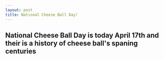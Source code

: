 ```yaml
---
layout: post
title: National Cheese Ball Day!
---
```



National Cheese Ball Day is today April 17th and their is a history of cheese ball's spaning centuries
---
